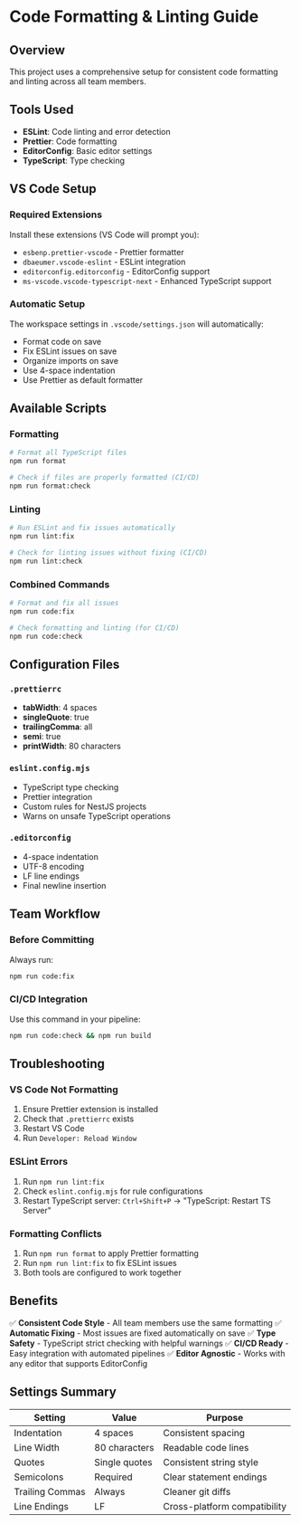 # Code Formatting & Linting Guide

## Overview

This project uses a comprehensive setup for consistent code formatting and linting across all team members.

## Tools Used

- **ESLint**: Code linting and error detection
- **Prettier**: Code formatting
- **EditorConfig**: Basic editor settings
- **TypeScript**: Type checking

## VS Code Setup

### Required Extensions

Install these extensions (VS Code will prompt you):

- `esbenp.prettier-vscode` - Prettier formatter
- `dbaeumer.vscode-eslint` - ESLint integration
- `editorconfig.editorconfig` - EditorConfig support
- `ms-vscode.vscode-typescript-next` - Enhanced TypeScript support

### Automatic Setup

The workspace settings in `.vscode/settings.json` will automatically:

- Format code on save
- Fix ESLint issues on save
- Organize imports on save
- Use 4-space indentation
- Use Prettier as default formatter

## Available Scripts

### Formatting

```bash
# Format all TypeScript files
npm run format

# Check if files are properly formatted (CI/CD)
npm run format:check
```

### Linting

```bash
# Run ESLint and fix issues automatically
npm run lint:fix

# Check for linting issues without fixing (CI/CD)
npm run lint:check
```

### Combined Commands

```bash
# Format and fix all issues
npm run code:fix

# Check formatting and linting (for CI/CD)
npm run code:check
```

## Configuration Files

### `.prettierrc`

- **tabWidth**: 4 spaces
- **singleQuote**: true
- **trailingComma**: all
- **semi**: true
- **printWidth**: 80 characters

### `eslint.config.mjs`

- TypeScript type checking
- Prettier integration
- Custom rules for NestJS projects
- Warns on unsafe TypeScript operations

### `.editorconfig`

- 4-space indentation
- UTF-8 encoding
- LF line endings
- Final newline insertion

## Team Workflow

### Before Committing

Always run:

```bash
npm run code:fix
```

### CI/CD Integration

Use this command in your pipeline:

```bash
npm run code:check && npm run build
```

## Troubleshooting

### VS Code Not Formatting

1. Ensure Prettier extension is installed
2. Check that `.prettierrc` exists
3. Restart VS Code
4. Run `Developer: Reload Window`

### ESLint Errors

1. Run `npm run lint:fix`
2. Check `eslint.config.mjs` for rule configurations
3. Restart TypeScript server: `Ctrl+Shift+P` → "TypeScript: Restart TS Server"

### Formatting Conflicts

1. Run `npm run format` to apply Prettier formatting
2. Run `npm run lint:fix` to fix ESLint issues
3. Both tools are configured to work together

## Benefits

✅ **Consistent Code Style** - All team members use the same formatting
✅ **Automatic Fixing** - Most issues are fixed automatically on save
✅ **Type Safety** - TypeScript strict checking with helpful warnings
✅ **CI/CD Ready** - Easy integration with automated pipelines
✅ **Editor Agnostic** - Works with any editor that supports EditorConfig

## Settings Summary

| Setting         | Value         | Purpose                      |
| --------------- | ------------- | ---------------------------- |
| Indentation     | 4 spaces      | Consistent spacing           |
| Line Width      | 80 characters | Readable code lines          |
| Quotes          | Single quotes | Consistent string style      |
| Semicolons      | Required      | Clear statement endings      |
| Trailing Commas | Always        | Cleaner git diffs            |
| Line Endings    | LF            | Cross-platform compatibility |
